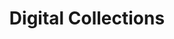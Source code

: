 ---
title: Digital Collections
layout: dashboard
permalink: /digital-collections.html
dashboard:
  data_sources:
    yearly: /kpidata/digital-collections.csv
  default_frequency: yearly
  default_tab: chart
  table_columns:
    - Total Collections
    - Total Items
    - Collections Added
    - Items Added
  charts:
    - type: line
      title: Total Collections 
      datasets:
        - row_index: 0
    - type: line
      title: Total Items 
      datasets:
        - row_index: 1
          color: green
    - type: bar
      title: Collections Added by Year
      datasets:
        - row_index: 2
    - type: bar
      title: Items Added by Year
      datasets:
        - row_index: 3
          color: green
---